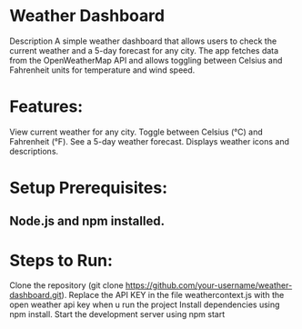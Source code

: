 # Weather Dashboard

Description A simple weather dashboard that allows users to check the current weather and a 5-day forecast for any city. The app fetches data from the OpenWeatherMap API and allows toggling between Celsius and Fahrenheit units for temperature and wind speed.

# Features:

View current weather for any city. Toggle between Celsius (°C) and Fahrenheit (°F). See a 5-day weather forecast. Displays weather icons and descriptions.

# Setup Prerequisites:

Node.js and npm installed.
---------------------------------------------------------------------------------------------
# Steps to Run:

Clone the repository (git clone https://github.com/your-username/weather-dashboard.git).
Replace the API KEY in the file weathercontext.js with the open weather api key when u run the project
Install dependencies using npm install.
Start the development server using npm start
